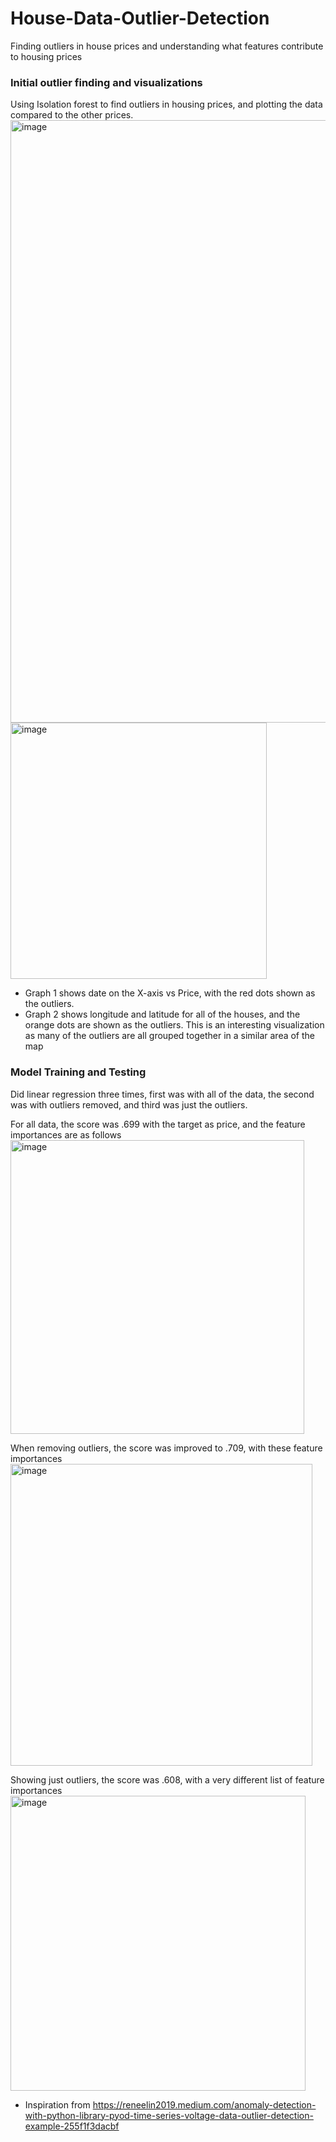# House-Data-Outlier-Detection
Finding outliers in house prices and understanding what features contribute to housing prices

### Initial outlier finding and visualizations
Using Isolation forest to find outliers in housing prices, and plotting the data compared to the other prices. 
<img width="964" alt="image" src="https://user-images.githubusercontent.com/11672096/236550605-d114e073-72b6-4cf0-bc0d-1ac8f0821eaa.png">
<img width="410" alt="image" src="https://user-images.githubusercontent.com/11672096/236550654-5b98e507-e484-4864-8245-f275703b3b7e.png">
- Graph 1 shows date on the X-axis vs Price, with the red dots shown as the outliers. 
- Graph 2 shows longitude and latitude for all of the houses, and the orange dots are shown as the outliers. This is an interesting visualization as many of the outliers are all grouped together in a similar area of the map

### Model Training and Testing
Did linear regression three times, first was with all of the data, the second was with outliers removed, and third was just the outliers. 

For all data, the score was .699 with the target as price, and the feature importances are as follows
<img width="470" alt="image" src="https://user-images.githubusercontent.com/11672096/236551616-4414a8cd-0b12-4949-b63c-6648d5768cf4.png">

When removing outliers, the score was improved to .709, with these feature importances
<img width="483" alt="image" src="https://user-images.githubusercontent.com/11672096/236551716-17539a15-6833-4f83-935d-a3fdab184c4e.png">

Showing just outliers, the score was .608, with a very different list of feature importances
<img width="472" alt="image" src="https://user-images.githubusercontent.com/11672096/236551872-909a27e1-bf09-4ba8-9104-c546012c1cf9.png">



- Inspiration from https://reneelin2019.medium.com/anomaly-detection-with-python-library-pyod-time-series-voltage-data-outlier-detection-example-255f1f3dacbf

